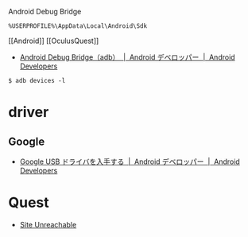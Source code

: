 Android Debug Bridge

`%USERPROFILE%\AppData\Local\Android\Sdk`

[[Android]]
[[OculusQuest]]

- [Android Debug Bridge（adb）  |  Android デベロッパー  |  Android Developers](https://developer.android.com/studio/command-line/adb?hl=ja)

```
$ adb devices -l
```

# driver
## Google
- [Google USB ドライバを入手する  |  Android デベロッパー  |  Android Developers](https://developer.android.com/studio/run/win-usb?hl=ja)

# Quest
- [Site Unreachable](https://developer.oculus.com/downloads/package/oculus-adb-drivers/?locale=ja_JP)
